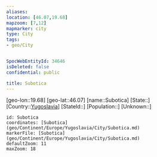 ```yaml
---
aliases: 
location: [46.07,19.68]
mapzoom: [7,12] 
mapmarker: city 
type: City
tags:
- geo/City


SpocWebEntityId: 34646
isDeleted: false
confidential: public

title: Subotica
---
```

[geo-lon::19.68]
[geo-lat::46.07]
[name::Subotica]
[State::]
[Country::[Yugoslavia](geo/Continent/Europe/Yugoslavia.md)]
[StateId::]
[Population::]
[Unknown::]


```leaflet
id: Subotica
coordinates: [Subotica](geo/Continent/Europe/Yugoslavia/City/Subotica.md)
markerFile: [Subotica](geo/Continent/Europe/Yugoslavia/City/Subotica.md)
defaultZoom: 11 
maxZoom: 18
```


